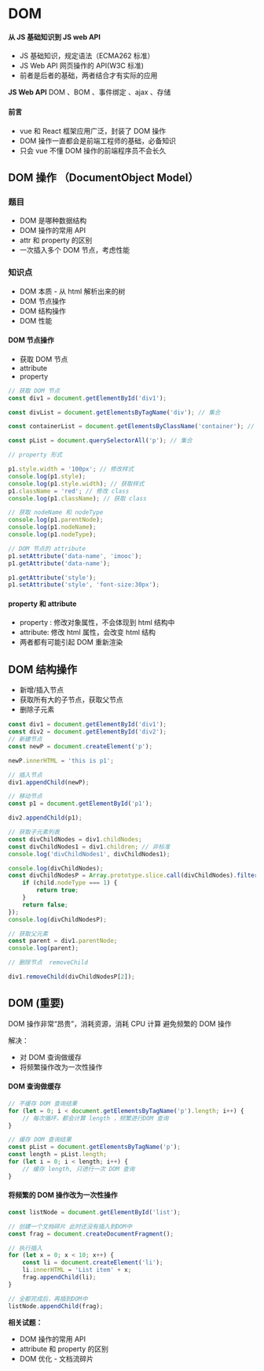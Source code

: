 # DOM

#### 从 JS 基础知识到 JS web API

-   JS 基础知识，规定语法（ECMA262 标准）
-   JS Web API 网页操作的 API(W3C 标准)
-   前者是后者的基础，两者结合才有实际的应用

**JS Web API**
DOM 、BOM 、事件绑定 、ajax 、存储

#### 前言

-   vue 和 React 框架应用广泛，封装了 DOM 操作
-   DOM 操作一直都会是前端工程师的基础，必备知识
-   只会 vue 不懂 DOM 操作的前端程序员不会长久

## DOM 操作 （DocumentObject Model）

### 题目

-   DOM 是哪种数据结构
-   DOM 操作的常用 API
-   attr 和 property 的区别
-   一次插入多个 DOM 节点，考虑性能

### 知识点

-   DOM 本质 - 从 html 解析出来的树
-   DOM 节点操作
-   DOM 结构操作
-   DOM 性能

#### DOM 节点操作

-   获取 DOM 节点
-   attribute
-   property

```js
// 获取 DOM 节点
const div1 = document.getElementById('div1');

const divList = document.getElementsByTagName('div'); // 集合

const containerList = document.getElementsByClassName('container'); // 集合

const pList = document.querySelectorAll('p'); // 集合

// property 形式

p1.style.width = '100px'; // 修改样式
console.log(p1.style);
console.log(p1.style.width); // 获取样式
p1.className = 'red'; // 修改 class
console.log(p1.className); // 获取 class

// 获取 nodeName 和 nodeType
console.log(p1.parentNode);
console.log(p1.nodeName);
console.log(p1.nodeType);

// DOM 节点的 attribute
p1.setAttribute('data-name', 'imooc');
p1.getAttribute('data-name');

p1.getAttribute('style');
p1.setAttribute('style', 'font-size:30px');
```

#### property 和 attribute

-   property : 修改对象属性，不会体现到 html 结构中
-   attribute: 修改 html 属性，会改变 html 结构
-   两者都有可能引起 DOM 重新渲染

## DOM 结构操作

-   新增/插入节点
-   获取所有大的子节点，获取父节点
-   删除子元素

```js
const div1 = document.getElementById('div1');
const div2 = document.getElementById('div2');
// 新建节点
const newP = document.createElement('p');

newP.innerHTML = 'this is p1';

// 插入节点
div1.appendChild(newP);

// 移动节点
const p1 = document.getElementById('p1');

div2.appendChild(p1);

// 获取子元素列表
const divChildNodes = div1.childNodes;
const divChildNodes1 = div1.children; // 非标准
console.log('divChildNodes1', divChildNodes1);

console.log(divChildNodes);
const divChildNodesP = Array.prototype.slice.call(divChildNodes).filter(child => {
    if (child.nodeType === 1) {
        return true;
    }
    return false;
});
console.log(divChildNodesP);

// 获取父元素
const parent = div1.parentNode;
console.log(parent);

// 删除节点  removeChild

div1.removeChild(divChildNodesP[2]);
```

## DOM (重要)

DOM 操作非常“昂贵”，消耗资源，消耗 CPU 计算
避免频繁的 DOM 操作

解决：

-   对 DOM 查询做缓存
-   将频繁操作改为一次性操作

#### DOM 查询做缓存

```js
// 不缓存 DOM 查询结果
for (let = 0; i < document.getElementsByTagName('p').length; i++) {
    // 每次循环，都会计算 length ，频繁进行DOM 查询
}

// 缓存 DOM 查询结果
const pList = document.getElementsByTagName('p');
const length = pList.length;
for (let i = 0; i < length; i++) {
    // 缓存 length, 只进行一次 DOM 查询
}
```

#### 将频繁的 DOM 操作改为一次性操作

```js
const listNode = document.getElementById('list');

// 创建一个文档碎片 此时还没有插入到DOM中
const frag = document.createDocumentFragment();

// 执行插入
for (let x = 0; x < 10; x++) {
    const li = document.createElement('li');
    li.innerHTML = 'List item' + x;
    frag.appendChild(li);
}

// 全都完成后，再插到DOM中
listNode.appendChild(frag);
```

**相关试题：**

-   DOM 操作的常用 API
-   attribute 和 property 的区别
-   DOM 优化 - 文档流碎片
